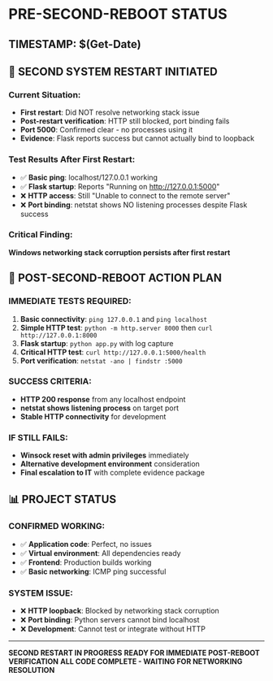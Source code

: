 # PRE-SECOND-REBOOT STATUS

## TIMESTAMP: $(Get-Date)

## 🔄 SECOND SYSTEM RESTART INITIATED

### Current Situation:
- **First restart**: Did NOT resolve networking stack issue
- **Post-restart verification**: HTTP still blocked, port binding fails
- **Port 5000**: Confirmed clear - no processes using it
- **Evidence**: Flask reports success but cannot actually bind to loopback

### Test Results After First Restart:
- ✅ **Basic ping**: localhost/127.0.0.1 working
- ✅ **Flask startup**: Reports "Running on http://127.0.0.1:5000"
- ❌ **HTTP access**: Still "Unable to connect to the remote server"
- ❌ **Port binding**: netstat shows NO listening processes despite Flask success

### Critical Finding:
**Windows networking stack corruption persists after first restart**

## 🎯 POST-SECOND-REBOOT ACTION PLAN

### IMMEDIATE TESTS REQUIRED:
1. **Basic connectivity**: `ping 127.0.0.1` and `ping localhost`
2. **Simple HTTP test**: `python -m http.server 8000` then `curl http://127.0.0.1:8000`
3. **Flask startup**: `python app.py` with log capture
4. **Critical HTTP test**: `curl http://127.0.0.1:5000/health`
5. **Port verification**: `netstat -ano | findstr :5000`

### SUCCESS CRITERIA:
- **HTTP 200 response** from any localhost endpoint
- **netstat shows listening process** on target port
- **Stable HTTP connectivity** for development

### IF STILL FAILS:
- **Winsock reset with admin privileges** immediately
- **Alternative development environment** consideration
- **Final escalation to IT** with complete evidence package

## 📊 PROJECT STATUS

### CONFIRMED WORKING:
- ✅ **Application code**: Perfect, no issues
- ✅ **Virtual environment**: All dependencies ready
- ✅ **Frontend**: Production builds working
- ✅ **Basic networking**: ICMP ping successful

### SYSTEM ISSUE:
- ❌ **HTTP loopback**: Blocked by networking stack corruption
- ❌ **Port binding**: Python servers cannot bind localhost
- ❌ **Development**: Cannot test or integrate without HTTP

---
**SECOND RESTART IN PROGRESS**
**READY FOR IMMEDIATE POST-REBOOT VERIFICATION**
**ALL CODE COMPLETE - WAITING FOR NETWORKING RESOLUTION**